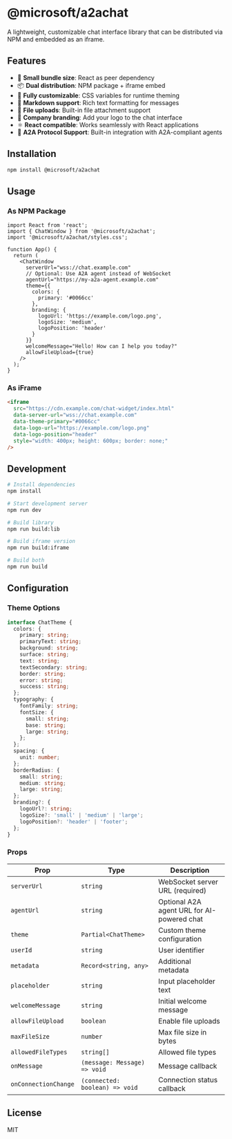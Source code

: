 # @microsoft/a2achat

A lightweight, customizable chat interface library that can be distributed via NPM and embedded as an iframe.

## Features

- 🚀 **Small bundle size**: React as peer dependency
- 📦 **Dual distribution**: NPM package + iframe embed
- 🎨 **Fully customizable**: CSS variables for runtime theming
- 📝 **Markdown support**: Rich text formatting for messages
- 📎 **File uploads**: Built-in file attachment support
- 🏢 **Company branding**: Add your logo to the chat interface
- ⚛️ **React compatible**: Works seamlessly with React applications
- 🤖 **A2A Protocol Support**: Built-in integration with A2A-compliant agents

## Installation

```bash
npm install @microsoft/a2achat
```

## Usage

### As NPM Package

```tsx
import React from 'react';
import { ChatWindow } from '@microsoft/a2achat';
import '@microsoft/a2achat/styles.css';

function App() {
  return (
    <ChatWindow
      serverUrl="wss://chat.example.com"
      // Optional: Use A2A agent instead of WebSocket
      agentUrl="https://my-a2a-agent.example.com"
      theme={{
        colors: {
          primary: '#0066cc'
        },
        branding: {
          logoUrl: 'https://example.com/logo.png',
          logoSize: 'medium',
          logoPosition: 'header'
        }
      }}
      welcomeMessage="Hello! How can I help you today?"
      allowFileUpload={true}
    />
  );
}
```

### As iFrame

```html
<iframe 
  src="https://cdn.example.com/chat-widget/index.html"
  data-server-url="wss://chat.example.com"
  data-theme-primary="#0066cc"
  data-logo-url="https://example.com/logo.png"
  data-logo-position="header"
  style="width: 400px; height: 600px; border: none;"
/>
```

## Development

```bash
# Install dependencies
npm install

# Start development server
npm run dev

# Build library
npm run build:lib

# Build iframe version
npm run build:iframe

# Build both
npm run build
```

## Configuration

### Theme Options

```typescript
interface ChatTheme {
  colors: {
    primary: string;
    primaryText: string;
    background: string;
    surface: string;
    text: string;
    textSecondary: string;
    border: string;
    error: string;
    success: string;
  };
  typography: {
    fontFamily: string;
    fontSize: {
      small: string;
      base: string;
      large: string;
    };
  };
  spacing: {
    unit: number;
  };
  borderRadius: {
    small: string;
    medium: string;
    large: string;
  };
  branding?: {
    logoUrl?: string;
    logoSize?: 'small' | 'medium' | 'large';
    logoPosition?: 'header' | 'footer';
  };
}
```

### Props

| Prop | Type | Description |
|------|------|-------------|
| `serverUrl` | `string` | WebSocket server URL (required) |
| `agentUrl` | `string` | Optional A2A agent URL for AI-powered chat |
| `theme` | `Partial<ChatTheme>` | Custom theme configuration |
| `userId` | `string` | User identifier |
| `metadata` | `Record<string, any>` | Additional metadata |
| `placeholder` | `string` | Input placeholder text |
| `welcomeMessage` | `string` | Initial welcome message |
| `allowFileUpload` | `boolean` | Enable file uploads |
| `maxFileSize` | `number` | Max file size in bytes |
| `allowedFileTypes` | `string[]` | Allowed file types |
| `onMessage` | `(message: Message) => void` | Message callback |
| `onConnectionChange` | `(connected: boolean) => void` | Connection status callback |

## License

MIT